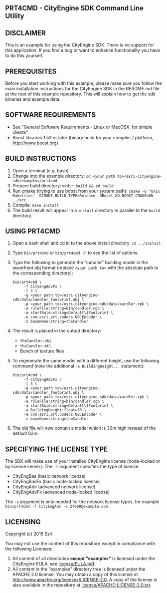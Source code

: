 PRT4CMD - CityEngine SDK Command Line Utility
---------------------------------------------


DISCLAIMER
----------

This is an example for using the CityEngine SDK. There is no support for this application. 
If you find a bug or want to enhance functionality you have to do this yourself.


PREREQUISITES
-------------

Before you start working with this example, please make sure you follow
the main installation instructions for the CityEngine SDK in the
README.md file at the root of this example repository. This will 
explain how to get the sdk binaries and example data.


SOFTWARE REQUIREMENTS
---------------------

- See "General Software Requirements - Linux or MacOSX, for simple clients"
- Boost libraries 1.53 or later (binary build for your compiler / platform, http://www.boost.org)


BUILD INSTRUCTIONS
------------------

1. Open a terminal (e.g. bash)
1. Change into the example directory: `cd <your path to>/esri-cityengine-sdk/examples/prt4cmd`
1. Prepare build directory: `mkdir build && cd build`
1. Run cmake (trying to use boost from your system path): `cmake -G "Unix Makefiles" -DCMAKE_BUILD_TYPE=Release -DBoost_NO_BOOST_CMAKE=ON ../src`
1. Compile: `make install`
1. The build result will appear in a `install` directory in parallel to the `build` directory.


USING PRT4CMD
-------------

1. Open a bash shell and cd in to the above install directory: `cd ../install`
1. Type `bin/prt4cmd` or `bin/prt4cmd -h` to see the list of options.
1. Type the following to generate the "candler" building model in the wavefront obj format (replace `<your path to>` with the absolute path to the corresponding directory):
   ```
   bin/prt4cmd \
        -f CityEngAdvFx \
        -l 3 \
        -g <your path to>/esri-cityengine-sdk/data/candler_footprint.obj \
        -p <your path to>/esri-cityengine-sdk/data/candler.rpk \
        -a ruleFile:string=bin/candler.cgb \
        -a startRule:string=Default\$Footprint \
        -e com.esri.prt.codecs.OBJEncoder \
        -z baseName:string=theCandler
   ```
1. The result is placed in the output directory:
   - `theCandler.obj`
   - `theCandler.mtl`
   - Bunch of texture files

1. To regenerate the same model with a different height, use the following command (note the additional `-a BuildingHeight...` statement):
   ```
   bin/prt4cmd \
        -f CityEngAdvFx \
        -l 3 \
        -g <your path to>/esri-cityengine-sdk/data/candler_footprint.obj \
        -p <your path to>/esri-cityengine-sdk/data/candler.rpk \
        -a ruleFile:string=bin/candler.cgb \
        -a startRule:string=Default\$Footprint \
        -a BuildingHeight:float=30 \
        -e com.esri.prt.codecs.OBJEncoder \
        -z baseName:string=theCandler
   ```
1. The obj file will now contain a model which is 30m high instead of the default 62m.


SPECIFYING THE LICENSE TYPE
---------------------------

The SDK will make use of your installed CityEngine license (node-locked or by license server).
The `-f` argument specifies the type of license:
- CityEngBas (basic network license)
- CityEngBasFx (basic node-locked license)
- CityEngAdv (advanced network license)
- CityEngAdvFx (advanced node-locked license)

The `-s` argument is only needed for the network license types, for example `bin/prt4cmd -f CityEngAdv -s 27000@example.com`


LICENSING
---------

Copyright (c) 2016 Esri

You may not use the content of this repository except in compliance with the following Licenses:
  1. All content of all directories **except "examples"** is licensed under the CityEngine EULA, see [license/EULA.pdf](license/EULA.pdf).
  2. All content in the "examples" directory tree is licensed under the APACHE 2.0 license. You may obtain a copy of this license at http://www.apache.org/licenses/LICENSE-2.0. A copy of the license is also available in the repository at [license/APACHE-LICENSE-2.0.txt](license/APACHE-LICENSE-2.0.txt).
